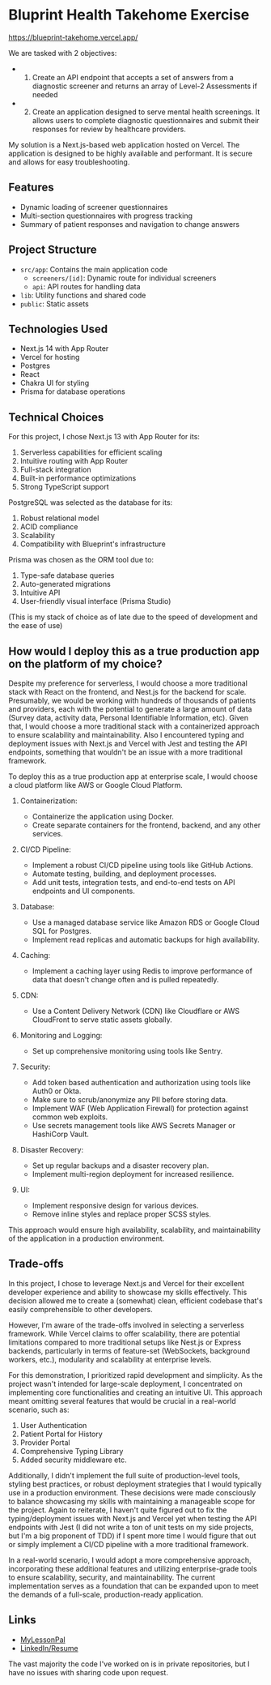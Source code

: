 # Bluprint Health Takehome Exercise

https://blueprint-takehome.vercel.app/

We are tasked with 2 objectives:

- 1. Create an API endpoint that accepts a set of answers from a diagnostic screener and returns an array of Level-2 Assessments if needed
- 2. Create an application designed to serve mental health screenings. It allows users to complete diagnostic questionnaires and submit their responses for review by healthcare providers.

My solution is a Next.js-based web application hosted on Vercel. The application is designed to be highly available and performant. It is secure and allows for easy troubleshooting.

## Features

- Dynamic loading of screener questionnaires
- Multi-section questionnaires with progress tracking
- Summary of patient responses and navigation to change answers

## Project Structure

- `src/app`: Contains the main application code
  - `screeners/[id]`: Dynamic route for individual screeners
  - `api`: API routes for handling data
- `lib`: Utility functions and shared code
- `public`: Static assets

## Technologies Used

- Next.js 14 with App Router
- Vercel for hosting
- Postgres
- React
- Chakra UI for styling
- Prisma for database operations

## Technical Choices

For this project, I chose Next.js 13 with App Router for its:

1. Serverless capabilities for efficient scaling
2. Intuitive routing with App Router
3. Full-stack integration
4. Built-in performance optimizations
5. Strong TypeScript support

PostgreSQL was selected as the database for its:

1. Robust relational model
2. ACID compliance
3. Scalability
4. Compatibility with Blueprint's infrastructure

Prisma was chosen as the ORM tool due to:

1. Type-safe database queries
2. Auto-generated migrations
3. Intuitive API
4. User-friendly visual interface (Prisma Studio)

(This is my stack of choice as of late due to the speed of development and the ease of use)

## How would I deploy this as a true production app on the platform of my choice?

Despite my preference for serverless, I would choose a more traditional stack with React on the frontend, and Nest.js for the backend for scale. Presumably, we would be working with hundreds of thousands of patients and providers, each with the potential to generate a large amount of data (Survey data, activity data, Personal Identifiable Information, etc). Given that, I would choose a more traditional stack with a containerized approach to ensure scalability and maintainability. Also I encountered typing and deployment issues with Next.js and Vercel with Jest and testing the API endpoints, something that wouldn't be an issue with a more traditional framework.

To deploy this as a true production app at enterprise scale, I would choose a cloud platform like AWS or Google Cloud Platform.

1. Containerization:

   - Containerize the application using Docker.
   - Create separate containers for the frontend, backend, and any other services.

2. CI/CD Pipeline:

   - Implement a robust CI/CD pipeline using tools like GitHub Actions.
   - Automate testing, building, and deployment processes.
   - Add unit tests, integration tests, and end-to-end tests on API endpoints and UI components.

3. Database:

   - Use a managed database service like Amazon RDS or Google Cloud SQL for Postgres.
   - Implement read replicas and automatic backups for high availability.

4. Caching:

   - Implement a caching layer using Redis to improve performance of data that doesn't change often and is pulled repeatedly.

5. CDN:

   - Use a Content Delivery Network (CDN) like Cloudflare or AWS CloudFront to serve static assets globally.

6. Monitoring and Logging:

   - Set up comprehensive monitoring using tools like Sentry.

7. Security:

   - Add token based authentication and authorization using tools like Auth0 or Okta.
   - Make sure to scrub/anonymize any PII before storing data.
   - Implement WAF (Web Application Firewall) for protection against common web exploits.
   - Use secrets management tools like AWS Secrets Manager or HashiCorp Vault.

8. Disaster Recovery:

   - Set up regular backups and a disaster recovery plan.
   - Implement multi-region deployment for increased resilience.

9. UI:
   - Implement responsive design for various devices.
   - Remove inline styles and replace proper SCSS styles.

This approach would ensure high availability, scalability, and maintainability of the application in a production environment.

## Trade-offs

In this project, I chose to leverage Next.js and Vercel for their excellent developer experience and ability to showcase my skills effectively. This decision allowed me to create a (somewhat) clean, efficient codebase that's easily comprehensible to other developers.

However, I'm aware of the trade-offs involved in selecting a serverless framework. While Vercel claims to offer scalability, there are potential limitations compared to more traditional setups like Nest.js or Express backends, particularly in terms of feature-set (WebSockets, background workers, etc.), modularity and scalability at enterprise levels.

For this demonstration, I prioritized rapid development and simplicity. As the project wasn't intended for large-scale deployment, I concentrated on implementing core functionalities and creating an intuitive UI. This approach meant omitting several features that would be crucial in a real-world scenario, such as:

1. User Authentication
2. Patient Portal for History
3. Provider Portal
4. Comprehensive Typing Library
5. Added security middleware
   etc.

Additionally, I didn't implement the full suite of production-level tools, styling best practices, or robust deployment strategies that I would typically use in a production environment. These decisions were made consciously to balance showcasing my skills with maintaining a manageable scope for the project. Again to reiterate, I haven't quite figured out to fix the typing/deployment issues with Next.js and Vercel yet when testing the API endpoints with Jest (I did not write a ton of unit tests on my side projects, but I'm a big proponent of TDD) if I spent more time I would figure that out or simply implement a CI/CD pipeline with a more traditional framework.

In a real-world scenario, I would adopt a more comprehensive approach, incorporating these additional features and utilizing enterprise-grade tools to ensure scalability, security, and maintainability. The current implementation serves as a foundation that can be expanded upon to meet the demands of a full-scale, production-ready application.

## Links

- [MyLessonPal](https://github.com/bvergara87/MyLessonPal)
- [LinkedIn/Resume](https://www.linkedin.com/in/bryant-vergara/)

The vast majority the code I've worked on is in private repositories, but I have no issues with sharing code upon request.
